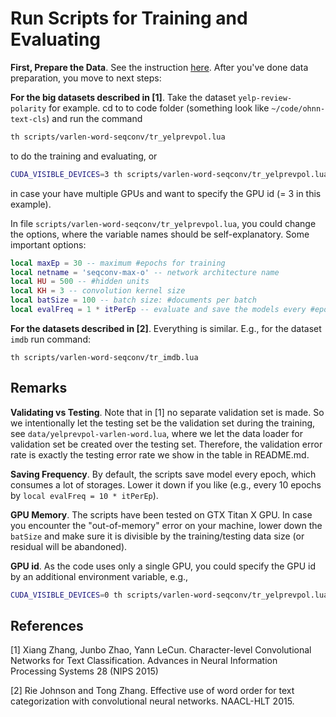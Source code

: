# Run Scripts for Training and Evaluating

**First, Prepare the Data**. 
See the instruction [here](data-prep.md). After you've done data preparation, you move to next steps:

**For the big datasets described in [1]**. 
Take the dataset `yelp-review-polarity` for example. cd to to code folder (something look like `~/code/ohnn-text-cls`) and run the command
```sh
th scripts/varlen-word-seqconv/tr_yelprevpol.lua
```
to do the training and evaluating, or
```sh
CUDA_VISIBLE_DEVICES=3 th scripts/varlen-word-seqconv/tr_yelprevpol.lua
```
in case your have multiple GPUs and want to specify the GPU id (= 3 in this example).

In file `scripts/varlen-word-seqconv/tr_yelprevpol.lua`, 
you could change the options, where the variable names should be self-explanatory. 
Some important options:
```lua
local maxEp = 30 -- maximum #epochs for training
local netname = 'seqconv-max-o' -- network architecture name
local HU = 500 -- #hidden units
local KH = 3 -- convolution kernel size
local batSize = 100 -- batch size: #documents per batch
local evalFreq = 1 * itPerEp -- evaluate and save the models every #epoches
```

**For the datasets described in [2]**. 
Everything is similar. E.g., for the dataset `imdb` run command:
```
th scripts/varlen-word-seqconv/tr_imdb.lua
```


## Remarks
**Validating vs Testing**. Note that in [1] no separate validation set is made. So we intentionally let the testing set be the validation set during the training,
see `data/yelprevpol-varlen-word.lua`, where we let the data loader for validation set be created over the testing set.
Therefore, the validation error rate is exactly the testing error rate we show in the table in README.md. 

**Saving Frequency**. By default, the scripts save model every epoch, which consumes a lot of storages.
Lower it down if you like (e.g., every 10 epochs by `local evalFreq = 10 * itPerEp`). 

**GPU Memory**. The scripts have been tested on GTX Titan X GPU. 
In case you encounter the "out-of-memory" error on your machine, 
lower down the `batSize` and make sure it is divisible by the training/testing data size (or residual will be abandoned). 

**GPU id**. As the code uses only a single GPU, you could specify the GPU id by an additional environment variable, e.g.,
```sh
CUDA_VISIBLE_DEVICES=0 th scripts/varlen-word-seqconv/tr_yelprevpol.lua
```


## References
[1] Xiang Zhang, Junbo Zhao, Yann LeCun. Character-level Convolutional Networks for Text Classification. Advances in Neural Information Processing Systems 28 (NIPS 2015)

[2] Rie Johnson and Tong Zhang. Effective use of word order for text categorization with convolutional neural networks. NAACL-HLT 2015. 